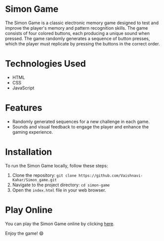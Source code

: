 # Simon Game
The Simon Game is a classic electronic memory game designed to test and improve the player's memory and pattern recognition skills. The game consists of four colored buttons, each producing a unique sound when pressed. The game randomly generates a sequence of button presses, which the player must replicate by pressing the buttons in the correct order.

# Technologies Used
- HTML
- CSS
- JavaScript

# Features
- Randomly generated sequences for a new challenge in each game.
- Sounds and visual feedback to engage the player and enhance the gaming experience.

# Installation
To run the Simon Game locally, follow these steps:
1. Clone the repository: `git clone https://github.com/Vaishnavi-Kahar/Simon_game.git`
2. Navigate to the project directory: `cd simon-game`
3. Open the `index.html` file in your web browser.

# Play Online
You can play the Simon Game online by clicking [here](https://vaishnavi-kahar.github.io/Simon_game/).

Enjoy the game! 😄
